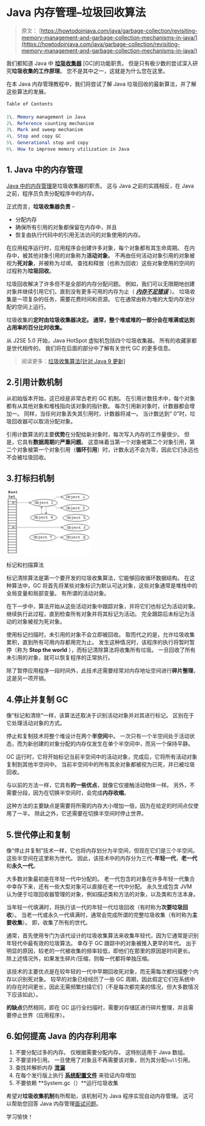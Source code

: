 # Java 内存管理–垃圾回收算法

> 原文： [https://howtodoinjava.com/java/garbage-collection/revisiting-memory-management-and-garbage-collection-mechanisms-in-java/](https://howtodoinjava.com/java/garbage-collection/revisiting-memory-management-and-garbage-collection-mechanisms-in-java/)

我们都知道 Java 中 [**垃圾收集器**](https://en.wikipedia.org/wiki/Garbage_collection_%28computer_science%29 "Garbage collector") [GC]的功能职责。 但是只有极少数的尝试深入研究**垃圾收集的工作原理**。 您不是其中之一，这就是为什么您在这里。

在本 Java 内存管理教程中，我们将尝试了解 Java 垃圾回收的最新算法，并了解这些算法的发展。

```java
Table of Contents

1\. Memory management in Java
2\. Reference counting mechanism
3\. Mark and sweep mechanism
4\. Stop and copy GC
5\. Generational stop and copy
6\. How to improve memory utilization in Java
```

## 1\. Java 中的内存管理

[Java 中的内存管理](http://www.oracle.com/technetwork/java/javase/memorymanagement-whitepaper-150215.pdf "java memory management")是垃圾收集器的职责。 这与 Java 之前的实践相反，在 Java 之前，程序员负责分配程序中的内存。

正式而言，**垃圾收集器负责** –

*   分配内存
*   确保所有引用的对象都保留在内存中，并且
*   恢复由执行代码中的引用无法访问的对象使用的内存。

在应用程序运行时，应用程序会创建许多对象，每个对象都有其生命周期。 在内存中，被其他对象引用的对象称为**活动对象**。 不再由任何活动对象引用的对象被视为**死对象**，并被称为*垃圾*。 查找和释放（也称为回收）这些对象使用的空间的过程称为**垃圾回收**。

垃圾回收解决了许多但不是全部的内存分配问题。 例如，我们可以无限期地创建对象并继续引用它们，直到没有更多可用的内存为止（ [***内存不足错误***](https://en.wikipedia.org/wiki/Out_of_memory "Out of memory") ）。 垃圾收集是一项复杂的任务，需要花费时间和资源。 它在通常由称为堆的大型内存池分配的空间上运行。

垃圾收集的**定时由垃圾收集器决定。 通常，整个堆或堆的一部分会在堆满或达到占用率的百分比时收集。**

从 J2SE 5.0 开始，Java HotSpot 虚拟机包括四个垃圾收集器。 所有的收藏家都是世代相传的。 我们将在后面的部分中了解有关世代 GC 的更多信息。

> 阅读更多：[垃圾收集算法[针对 Java 9 更新]](https://howtodoinjava.com/java/garbage-collection/all-garbage-collection-algorithms/)

## 2.引用计数机制

从初始版本开始，这已经是非常古老的 GC 机制。 在引用计数技术中，每个对象都有从其他对象和堆栈指向该对象的指针数。 每次引用新对象时，计数器都会增加一。 同样，当任何对象丢失其引用时，计数器将减一。 当计数达到“ 0”时，垃圾回收器可以取消分配对象。

引用计数算法的主要**优势**在分配给新对象时，每次写入内存的工作量很少。 但是，它具有**数据周期**的**严重问题**。 这意味着当第一个对象被第二个对象引用，第二个对象被第一个对象引用（**循环引用**）时，计数永远不会为零，因此它们永远也不会被垃圾回收。

## 3.打标扫机制

![Mark and sweep GC](img/7bbe71a5edb2ead4a13eab22b55a554b.png)

标记和扫描算法

标记清除算法是第一个要开发的垃圾收集算法，它能够回收循环数据结构。 在这种算法中，GC 将首先将某些对象标识为默认可达对象，这些对象通常是堆栈中的全局变量和局部变量。 有所谓的活动对象。

在下一步中，算法开始从这些活动对象中跟踪对象，并将它们也标记为活动对象。 继续执行此过程，直到检查所有对象并将其标记为活动。 完全跟踪后未标记为活动的对象被视为死对象。

使用标记扫描时，未引用的对象不会立即被回收。 取而代之的是，允许垃圾收集累积，直到所有可用内存都用完为止。 发生这种情况时，该程序的执行将暂时暂停（称为 **Stop the world** ），而标记清除算法将收集所有垃圾。 一旦回收了所有未引用的对象，就可以恢复程序的正常执行。

除了暂停应用程序一段时间外，此技术还需要经常对内存地址空间进行**碎片整理**，这是另一项开销。

## 4.停止并复制 GC

像“标记和清除”一样，该算法还取决于识别活动对象并对其进行标记。 区别在于它处​​理活动对象的方式。

停止和复制技术将整个堆设计在两个**半空间**中。 一次只有一个半空间处于活动状态，而为新创建的对象分配的内存仅发生在单个半空间中，而另一个保持平静。

GC 运行时，它将开始标记当前半空间中的活动对象，完成后，它将所有活动对象复制到其他半空间中。 当前半空间中的所有其余对象都被视为已死，并已被垃圾回收。

与以前的方法一样，它具有**的一些优点**，就像它仅接触活动物体一样。 另外，不需要分段，因为在切换半空间时，会完成**内存收缩**。

这种方法的主要缺点是需要将所需的内存大小增加一倍，因为在给定的时间点仅使用了一半。 除此之外，它还需要在切换半空间时停止世界。

## 5.世代停止和复制

像“停止并复制”技术一样，它也将内存划分为半空间，但现在它们是三个半空间。 这些半空间在这里称为世代。 因此，该技术中的内存分为三代-**年轻一代**，**老一代**和**永久一代**。

大多数对象最初是在年轻一代中分配的。 老一代包含的对象在许多年轻一代集合中幸存下来，还有一些大型对象可以直接在老一代中分配。 永久生成包含 JVM 认为便于垃圾回收器管理的对象，例如描述类和方法的对象，以及类和方法本身。

当年轻一代填满时，将执行该一代的年轻一代垃圾回收（有时称为**次要垃圾回收**）。 当老一代或永久一代填满时，通常会完成所谓的完整垃圾收集（有时称为**主要收集**）。 即，收集了所有的世代。

通常，首先使用专门为该代设计的垃圾收集算法来收集年轻代，因为它通常是识别年轻代中最有效的垃圾算法。 幸存于 GC 跟踪中的对象被推入更早的年代。 出于明显的原因，较老的一代被收集的频率较低，即他们在那里的原因是时间更长。 除上述情况外，如果发生碎片/压缩，则每一代都将单独压缩。

该技术的主要优点是在较年轻的一代中早期回收死对象，而无需每次都扫描整个内存以识别死对象。 较早的对象已经经历了一些 GC 周期，因此假定它们在系统中的存在时间更长，因此无需频繁扫描它们（不是每次都完美的情况，但大多数情况下应该如此）。

**的缺点**仍然相同，即在 GC 运行全扫描时，需要对存储区进行碎片整理，并且需要停止世界（应用程序）。

## 6.如何提高 Java 的内存利用率

1.  不要分配过多的内存。 仅根据需要分配内存。 这特别适用于 Java 数组。
2.  不要坚持引用。 一旦使用了对象且不再需要该对象，则为其分配`null`引用。
3.  查找并解析内存 [**泄漏**](https://en.wikipedia.org/wiki/Memory_leak "memory leaks")
4.  在每个发行版上执行 [**系统配置文件**](https://en.wikipedia.org/wiki/Profiling_%28computer_programming%29 "profiling") 来验证内存增加
5.  不要依赖 **System.gc（）**运行垃圾收集

希望对**垃圾收集机制**有所帮助，该机制可为 Java 程序实现自动内存管理。 这可以帮助您回答 Java 内存管理[面试问题](https://howtodoinjava.com/java-interview-questions/)。

学习愉快！